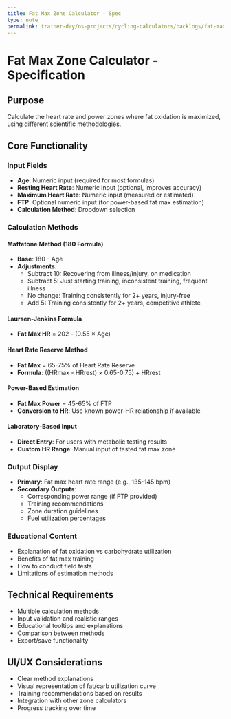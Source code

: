 ```yaml
---
title: Fat Max Zone Calculator - Spec
type: note
permalink: trainer-day/os-projects/cycling-calculators/backlogs/fat-max-zone-calculator-spec
---
```


# Fat Max Zone Calculator - Specification

## Purpose
Calculate the heart rate and power zones where fat oxidation is maximized, using different scientific methodologies.

## Core Functionality
### Input Fields
- **Age**: Numeric input (required for most formulas)
- **Resting Heart Rate**: Numeric input (optional, improves accuracy)
- **Maximum Heart Rate**: Numeric input (measured or estimated)
- **FTP**: Optional numeric input (for power-based fat max estimation)
- **Calculation Method**: Dropdown selection

### Calculation Methods

#### Maffetone Method (180 Formula)
- **Base**: 180 - Age
- **Adjustments**:
  - Subtract 10: Recovering from illness/injury, on medication
  - Subtract 5: Just starting training, inconsistent training, frequent illness
  - No change: Training consistently for 2+ years, injury-free
  - Add 5: Training consistently for 2+ years, competitive athlete

#### Laursen-Jenkins Formula
- **Fat Max HR** = 202 - (0.55 × Age)

#### Heart Rate Reserve Method
- **Fat Max** = 65-75% of Heart Rate Reserve
- **Formula**: ((HRmax - HRrest) × 0.65-0.75) + HRrest

#### Power-Based Estimation
- **Fat Max Power** = 45-65% of FTP
- **Conversion to HR**: Use known power-HR relationship if available

#### Laboratory-Based Input
- **Direct Entry**: For users with metabolic testing results
- **Custom HR Range**: Manual input of tested fat max zone

### Output Display
- **Primary**: Fat max heart rate range (e.g., 135-145 bpm)
- **Secondary Outputs**:
  - Corresponding power range (if FTP provided)
  - Training recommendations
  - Zone duration guidelines
  - Fuel utilization percentages

### Educational Content
- Explanation of fat oxidation vs carbohydrate utilization
- Benefits of fat max training
- How to conduct field tests
- Limitations of estimation methods

## Technical Requirements
- Multiple calculation methods
- Input validation and realistic ranges
- Educational tooltips and explanations
- Comparison between methods
- Export/save functionality

## UI/UX Considerations
- Clear method explanations
- Visual representation of fat/carb utilization curve
- Training recommendations based on results
- Integration with other zone calculators
- Progress tracking over time